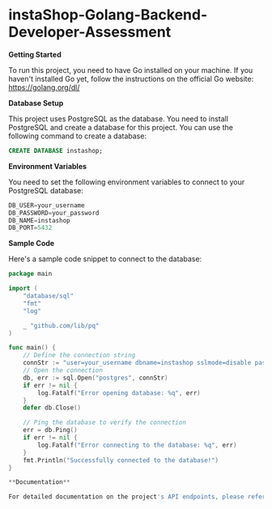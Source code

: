# instaShop-Golang-Backend-Developer-Assessment

**Getting Started**

To run this project, you need to have Go installed on your machine. If you haven't installed Go yet, follow the instructions on the official Go website: https://golang.org/dl/

**Database Setup**

This project uses PostgreSQL as the database. You need to install PostgreSQL and create a database for this project. You can use the following command to create a database:
```sql
CREATE DATABASE instashop;
```
**Environment Variables**

You need to set the following environment variables to connect to your PostgreSQL database:
```go
DB_USER=your_username
DB_PASSWORD=your_password
DB_NAME=instashop
DB_PORT=5432
```
**Sample Code**

Here's a sample code snippet to connect to the database:
```go
package main

import (
	"database/sql"
	"fmt"
	"log"

	_ "github.com/lib/pq"
)

func main() {
	// Define the connection string
	connStr := "user=your_username dbname=instashop sslmode=disable password=your_password"
	// Open the connection
	db, err := sql.Open("postgres", connStr)
	if err != nil {
		log.Fatalf("Error opening database: %q", err)
	}
	defer db.Close()

	// Ping the database to verify the connection
	err = db.Ping()
	if err != nil {
		log.Fatalf("Error connecting to the database: %q", err)
	}
	fmt.Println("Successfully connected to the database!")
}

**Documentation**

For detailed documentation on the project's API endpoints, please refer to the Postman collection file located at `instaShop/insta-Shop.postman_collection.json`. This file contains information on how to interact with the API, including request and response formats.
